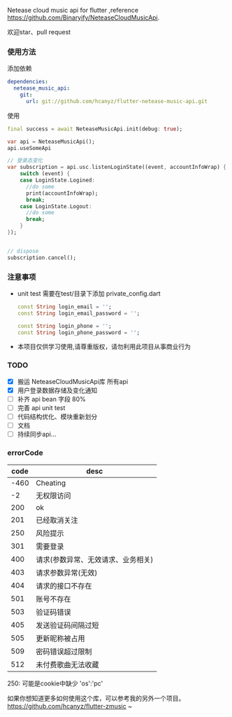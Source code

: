 Netease cloud music api for flutter ,reference https://github.com/Binaryify/NeteaseCloudMusicApi.   

欢迎star、pull request

### 使用方法
添加依赖
```yaml
dependencies:
  netease_music_api:
    git:
      url: git://github.com/hcanyz/flutter-netease-music-api.git
```
使用

```dart
final success = await NeteaseMusicApi.init(debug: true);
```

```dart
var api = NeteaseMusicApi();
api.useSomeApi

// 登录态变化
var subscription = api.usc.listenLoginState((event, accountInfoWrap) {
    switch (event) {
    case LoginState.Logined:
      //do some
      print(accountInfoWrap);
      break;
    case LoginState.Logout:
      //do some
      break;
    }
});


// dispose
subscription.cancel();
```

### 注意事项
- unit test 需要在test/目录下添加 private_config.dart
    ```dart
    const String login_email = '';
    const String login_email_password = '';
    
    const String login_phone = '';
    const String login_phone_password = '';
    ```
- 本项目仅供学习使用,请尊重版权，请勿利用此项目从事商业行为

### TODO
- [x] 搬运 NeteaseCloudMusicApi库 所有api
- [x] 用户登录数据存储及变化通知
- [ ] 补齐 api bean 字段 80%
- [ ] 完善 api unit test
- [ ] 代码结构优化、模块重新划分
- [ ] 文档
- [ ] 持续同步api...

### errorCode

| code | desc                               |
|------|--------------------                |
| -460 | Cheating                           |
| -2   | 无权限访问                         |
| 200  | ok                                 |
| 201  | 已经取消关注                       |
| 250  | 风险提示                           |
| 301  | 需要登录                           |
| 400  | 请求(参数异常、无效请求、业务相关) |
| 403  | 请求参数异常(无效)                 |
| 404  | 请求的接口不存在                   |
| 501  | 账号不存在                         |
| 503  | 验证码错误                         |
| 405  | 发送验证码间隔过短                 |
| 505  | 更新昵称被占用                     |
| 509  | 密码错误超过限制                   |
| 512  | 未付费歌曲无法收藏                 |

250: 可能是cookie中缺少 'os':'pc'

如果你想知道更多如何使用这个库，可以参考我的另外一个项目。https://github.com/hcanyz/flutter-zmusic ~